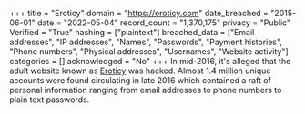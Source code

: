 +++
title = "Eroticy"
domain = "https://eroticy.com"
date_breached = "2015-06-01"
date = "2022-05-04"
record_count = "1,370,175"
privacy = "Public"
Verified = "True"
hashing = ["plaintext"]
breached_data = ["Email addresses", "IP addresses", "Names", "Passwords", "Payment histories", "Phone numbers", "Physical addresses", "Usernames", "Website activity"]
categories = []
acknowledged = "No"
+++
In mid-2016, it's alleged that the adult website known as <a href="http://eroticy.com" target="_blank" rel="noopener">Eroticy</a> was hacked. Almost 1.4 million unique accounts were found circulating in late 2016 which contained a raft of personal information ranging from email addresses to phone numbers to plain text passwords.